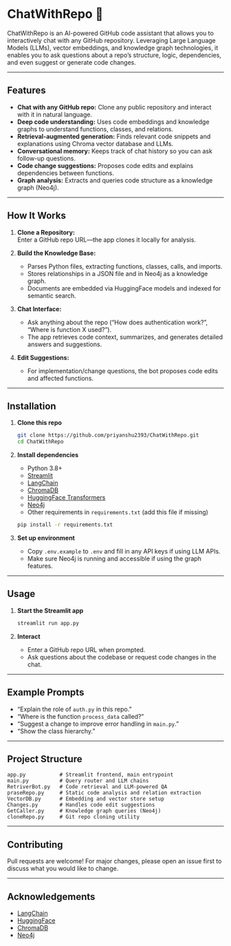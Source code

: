 # ChatWithRepo 🤖

ChatWithRepo is an AI-powered GitHub code assistant that allows you to interactively chat with any GitHub repository. Leveraging Large Language Models (LLMs), vector embeddings, and knowledge graph technologies, it enables you to ask questions about a repo’s structure, logic, dependencies, and even suggest or generate code changes.

---

## Features

- **Chat with any GitHub repo:** Clone any public repository and interact with it in natural language.
- **Deep code understanding:** Uses code embeddings and knowledge graphs to understand functions, classes, and relations.
- **Retrieval-augmented generation:** Finds relevant code snippets and explanations using Chroma vector database and LLMs.
- **Conversational memory:** Keeps track of chat history so you can ask follow-up questions.
- **Code change suggestions:** Proposes code edits and explains dependencies between functions.
- **Graph analysis:** Extracts and queries code structure as a knowledge graph (Neo4j).

---

## How It Works

1. **Clone a Repository:**  
   Enter a GitHub repo URL—the app clones it locally for analysis.

2. **Build the Knowledge Base:**  
   - Parses Python files, extracting functions, classes, calls, and imports.
   - Stores relationships in a JSON file and in Neo4j as a knowledge graph.
   - Documents are embedded via HuggingFace models and indexed for semantic search.

3. **Chat Interface:**  
   - Ask anything about the repo (“How does authentication work?”, “Where is function X used?”).
   - The app retrieves code context, summarizes, and generates detailed answers and suggestions.

4. **Edit Suggestions:**  
   - For implementation/change questions, the bot proposes code edits and affected functions.

---

## Installation

1. **Clone this repo**
   ```bash
   git clone https://github.com/priyanshu2393/ChatWithRepo.git
   cd ChatWithRepo
   ```

2. **Install dependencies**
   - Python 3.8+
   - [Streamlit](https://streamlit.io/)
   - [LangChain](https://python.langchain.com/)
   - [ChromaDB](https://docs.trychroma.com/)
   - [HuggingFace Transformers](https://huggingface.co/)
   - [Neo4j](https://neo4j.com/)
   - Other requirements in `requirements.txt` (add this file if missing)

   ```bash
   pip install -r requirements.txt
   ```

3. **Set up environment**
   - Copy `.env.example` to `.env` and fill in any API keys if using LLM APIs.
   - Make sure Neo4j is running and accessible if using the graph features.

---

## Usage

1. **Start the Streamlit app**
   ```bash
   streamlit run app.py
   ```

2. **Interact**
   - Enter a GitHub repo URL when prompted.
   - Ask questions about the codebase or request code changes in the chat.

---

## Example Prompts

- “Explain the role of `auth.py` in this repo.”
- “Where is the function `process_data` called?”
- “Suggest a change to improve error handling in `main.py`.”
- “Show the class hierarchy.”

---

## Project Structure

```
app.py           # Streamlit frontend, main entrypoint
main.py          # Query router and LLM chains
RetriverBot.py   # Code retrieval and LLM-powered QA
praseRepo.py     # Static code analysis and relation extraction
VectorDB.py      # Embedding and vector store setup
Changes.py       # Handles code edit suggestions
GetCaller.py     # Knowledge graph queries (Neo4j)
cloneRepo.py     # Git repo cloning utility
```

---

## Contributing

Pull requests are welcome! For major changes, please open an issue first to discuss what you would like to change.

---

## Acknowledgements

- [LangChain](https://python.langchain.com/)
- [HuggingFace](https://huggingface.co/)
- [ChromaDB](https://docs.trychroma.com/)
- [Neo4j](https://neo4j.com/)
